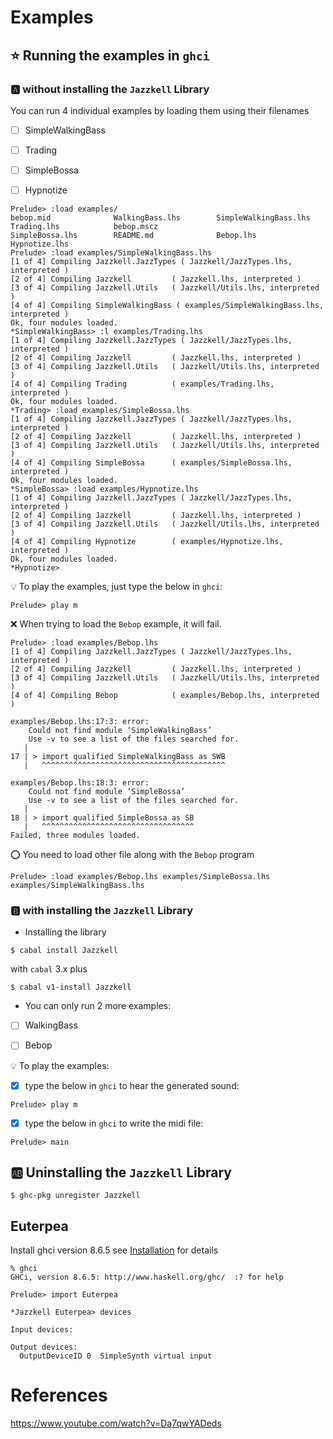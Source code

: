 # Examples


## :star: Running the examples in `ghci`

### :a: without installing the `Jazzkell` Library

You can run 4 individual examples by loading them using their filenames

- [ ] SimpleWalkingBass

- [ ] Trading

- [ ] SimpleBossa

- [ ] Hypnotize

```
Prelude> :load examples/
bebop.mid              WalkingBass.lhs        SimpleWalkingBass.lhs  Trading.lhs            bebop.mscz
SimpleBossa.lhs        README.md              Bebop.lhs              Hypnotize.lhs
Prelude> :load examples/SimpleWalkingBass.lhs 
[1 of 4] Compiling Jazzkell.JazzTypes ( Jazzkell/JazzTypes.lhs, interpreted )
[2 of 4] Compiling Jazzkell         ( Jazzkell.lhs, interpreted )
[3 of 4] Compiling Jazzkell.Utils   ( Jazzkell/Utils.lhs, interpreted )
[4 of 4] Compiling SimpleWalkingBass ( examples/SimpleWalkingBass.lhs, interpreted )
Ok, four modules loaded.
*SimpleWalkingBass> :l examples/Trading.lhs 
[1 of 4] Compiling Jazzkell.JazzTypes ( Jazzkell/JazzTypes.lhs, interpreted )
[2 of 4] Compiling Jazzkell         ( Jazzkell.lhs, interpreted )
[3 of 4] Compiling Jazzkell.Utils   ( Jazzkell/Utils.lhs, interpreted )
[4 of 4] Compiling Trading          ( examples/Trading.lhs, interpreted )
Ok, four modules loaded.
*Trading> :load examples/SimpleBossa.lhs 
[1 of 4] Compiling Jazzkell.JazzTypes ( Jazzkell/JazzTypes.lhs, interpreted )
[2 of 4] Compiling Jazzkell         ( Jazzkell.lhs, interpreted )
[3 of 4] Compiling Jazzkell.Utils   ( Jazzkell/Utils.lhs, interpreted )
[4 of 4] Compiling SimpleBossa      ( examples/SimpleBossa.lhs, interpreted )
Ok, four modules loaded.
*SimpleBossa> :load examples/Hypnotize.lhs 
[1 of 4] Compiling Jazzkell.JazzTypes ( Jazzkell/JazzTypes.lhs, interpreted )
[2 of 4] Compiling Jazzkell         ( Jazzkell.lhs, interpreted )
[3 of 4] Compiling Jazzkell.Utils   ( Jazzkell/Utils.lhs, interpreted )
[4 of 4] Compiling Hypnotize        ( examples/Hypnotize.lhs, interpreted )
Ok, four modules loaded.
*Hypnotize>     
```

:bulb: To play the examples, just type the below in `ghci`:

```
Prelude> play m
```

:x: When trying to load the `Bebop` example, it will fail. 

```
Prelude> :load examples/Bebop.lhs 
[1 of 4] Compiling Jazzkell.JazzTypes ( Jazzkell/JazzTypes.lhs, interpreted )
[2 of 4] Compiling Jazzkell         ( Jazzkell.lhs, interpreted )
[3 of 4] Compiling Jazzkell.Utils   ( Jazzkell/Utils.lhs, interpreted )
[4 of 4] Compiling Bebop            ( examples/Bebop.lhs, interpreted )

examples/Bebop.lhs:17:3: error:
    Could not find module ‘SimpleWalkingBass’
    Use -v to see a list of the files searched for.
   |
17 | > import qualified SimpleWalkingBass as SWB
   |   ^^^^^^^^^^^^^^^^^^^^^^^^^^^^^^^^^^^^^^^^^

examples/Bebop.lhs:18:3: error:
    Could not find module ‘SimpleBossa’
    Use -v to see a list of the files searched for.
   |
18 | > import qualified SimpleBossa as SB
   |   ^^^^^^^^^^^^^^^^^^^^^^^^^^^^^^^^^^
Failed, three modules loaded.
```

:o: You need to load other file along with the `Bebop` program

```
Prelude> :load examples/Bebop.lhs examples/SimpleBossa.lhs examples/SimpleWalkingBass.lhs
```


### :b: with installing the `Jazzkell` Library

* Installing the library

```
$ cabal install Jazzkell
```

with `cabal` 3.x plus

```
$ cabal v1-install Jazzkell
```

* You can only run 2 more examples:

- [ ] WalkingBass

- [ ] Bebop

:bulb: To play the examples:

- [x] type the below in `ghci` to hear the generated sound:

```
Prelude> play m
```

- [x] type the below in `ghci` to write the midi file:

```
Prelude> main
```


## :ab: Uninstalling the `Jazzkell` Library

```
$ ghc-pkg unregister Jazzkell
```

## Euterpea

Install ghci version 8.6.5 see [Installation](http://www.euterpea.com/download-and-installation/) for details

```
% ghci
GHCi, version 8.6.5: http://www.haskell.org/ghc/  :? for help
```

```
Prelude> import Euterpea
```

```
*Jazzkell Euterpea> devices

Input devices: 

Output devices: 
  OutputDeviceID 0	SimpleSynth virtual input
```
# References

https://www.youtube.com/watch?v=Da7qwYADeds
